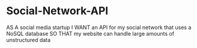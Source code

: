 # Social-Network-API
AS A social media startup I WANT an API for my social network that uses a NoSQL database SO THAT my website can handle large amounts of unstructured data
